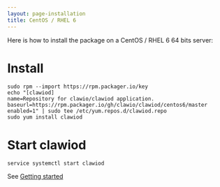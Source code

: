 ```yaml
---
layout: page-installation
title: CentOS / RHEL 6
---
```


Here is how to install the package on a CentOS / RHEL 6 64 bits server:

# Install

<div class="marked"><pre><code><span class="hljs-built_in">sudo</span> rpm --import https://rpm.packager.io/key
<span class="hljs-built_in">echo</span> <span class="hljs-string">"[clawiod]
name=Repository for clawio/clawiod application.
baseurl=https://rpm.packager.io/gh/clawio/clawiod/centos6/master
enabled=1"</span> | <span class="hljs-built_in">sudo</span> tee /etc/yum.repos.d/clawiod.repo
<span class="hljs-built_in">sudo</span> yum install clawiod
</code></pre></div>

# Start clawiod

`service systemctl start clawiod`

See [Getting started](/documentation/getting_started)

